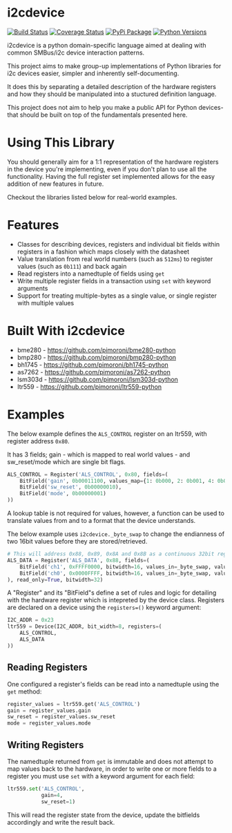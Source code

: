 # i2cdevice

[![Build Status](https://travis-ci.com/pimoroni/i2cdevice-python.svg?branch=master)](https://travis-ci.com/pimoroni/i2cdevice-python)
[![Coverage Status](https://coveralls.io/repos/github/pimoroni/i2cdevice-python/badge.svg?branch=master)](https://coveralls.io/github/pimoroni/i2cdevice-python?branch=master)
[![PyPi Package](https://img.shields.io/pypi/v/i2cdevice.svg)](https://pypi.python.org/pypi/i2cdevice)
[![Python Versions](https://img.shields.io/pypi/pyversions/i2cdevice.svg)](https://pypi.python.org/pypi/i2cdevice)

i2cdevice is a python domain-specific language aimed at dealing with common SMBus/i2c device interaction patterns.

This project aims to make group-up implementations of Python libraries for i2c devices easier, simpler and inherently self-documenting.

It does this by separating a detailed description of the hardware registers and how they should be manipulated into a stuctured definition language.

This project does not aim to help you make a public API for Python devices- that should be built on top of the fundamentals presented here.

# Using This Library

You should generally aim for a 1:1 representation of the hardware registers in the device you're implementing, even if you don't plan to use all the functionality. Having the full register set implemented allows for the easy addition of new features in future.

Checkout the libraries listed below for real-world examples.

# Features

* Classes for describing devices, registers and individual bit fields within registers in a fashion which maps closely with the datasheet
* Value translation from real world numbers (such as `512ms`) to register values (such as `0b111`) and back again
* Read registers into a namedtuple of fields using `get`
* Write multiple register fields in a transaction using `set` with keyword arguments
* Support for treating multiple-bytes as a single value, or single register with multiple values

# Built With i2cdevice

* bme280 - https://github.com/pimoroni/bme280-python
* bmp280 - https://github.com/pimoroni/bmp280-python
* bh1745 - https://github.com/pimoroni/bh1745-python
* as7262 - https://github.com/pimoroni/as7262-python
* lsm303d - https://github.com/pimoroni/lsm303d-python
* ltr559 - https://github.com/pimoroni/ltr559-python

# Examples

The below example defines the `ALS_CONTROL` register on an ltr559, with register address `0x80`.

It has 3 fields; gain - which is mapped to real world values - and sw_reset/mode which are single bit flags.

```python
ALS_CONTROL = Register('ALS_CONTROL', 0x80, fields=(
    BitField('gain', 0b00011100, values_map={1: 0b000, 2: 0b001, 4: 0b011, 8:0b011, 48:0b110, 96:0b111}),
    BitField('sw_reset', 0b00000010),
    BitField('mode', 0b00000001)
))
```

A lookup table is not required for values, however, a function can be used to translate values from and to a format that the device understands.

The below example uses `i2cdevice._byte_swap` to change the endianness of two 16bit values before they are stored/retrieved.

```python
# This will address 0x88, 0x89, 0x8A and 0x8B as a continuous 32bit register
ALS_DATA = Register('ALS_DATA', 0x88, fields=(
    BitField('ch1', 0xFFFF0000, bitwidth=16, values_in=_byte_swap, values_out=_byte_swap),
    BitField('ch0', 0x0000FFFF, bitwidth=16, values_in=_byte_swap, values_out=_byte_swap)
), read_only=True, bitwidth=32)
```

A "Register" and its "BitField"s define a set of rules and logic for detailing with the hardware register which is intepreted by the device class. Registers are declared on a device using the `registers=()` keyword argument:

```python
I2C_ADDR = 0x23
ltr559 = Device(I2C_ADDR, bit_width=8, registers=(
	ALS_CONTROL,
	ALS_DATA
))
```

## Reading Registers

One configured a register's fields can be read into a namedtuple using the `get` method:

```python
register_values = ltr559.get('ALS_CONTROL')
gain = register_values.gain
sw_reset = register_values.sw_reset
mode = register_values.mode
```

## Writing Registers

The namedtuple returned from `get` is immutable and does not attempt to map values back to the hardware, in order to write one or more fields to a register you must use `set` with a keyword argument for each field:

```python
ltr559.set('ALS_CONTROL',
           gain=4,
           sw_reset=1)
```

This will read the register state from the device, update the bitfields accordingly and write the result back.
